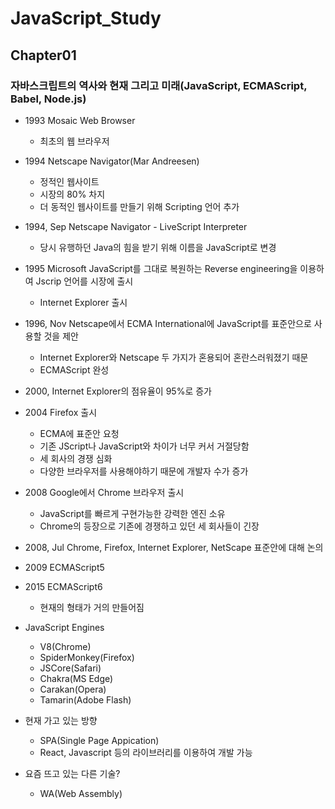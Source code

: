 # JavaScript_Study
## Chapter01
### 자바스크립트의 역사와 현재 그리고 미래(JavaScript, ECMAScript, Babel, Node.js)
- 1993 Mosaic Web Browser
  - 최초의 웹 브라우저
- 1994 Netscape Navigator(Mar Andreesen) 
  - 정적인 웹사이트
  - 시장의 80% 차지
  - 더 동적인 웹사이트를 만들기 위해 Scripting 언어 추가
- 1994, Sep Netscape Navigator - LiveScript Interpreter
  - 당시 유행하던 Java의 힘을 받기 위해 이름을 JavaScript로 변경
- 1995 Microsoft JavaScript를 그대로 복원하는 Reverse engineering을 이용하여 Jscrip 언어를 시장에 출시
  - Internet Explorer 출시
- 1996, Nov Netscape에서 ECMA International에 JavaScript를 표준안으로 사용할 것을 제안
  - Internet Explorer와 Netscape 두 가지가 혼용되어 혼란스러워졌기 때문
  - ECMAScript 완성
- 2000, Internet Explorer의 점유율이 95%로 증가
- 2004 Firefox 출시
  - ECMA에 표준안 요청
  - 기존 JScript나 JavaScript와 차이가 너무 커서 거절당함
  - 세 회사의 경쟁 심화
  - 다양한 브라우저를 사용해야하기 때문에 개발자 수가 증가
- 2008 Google에서 Chrome 브라우저 출시
  - JavaScript를 빠르게 구현가능한 강력한 엔진 소유
  - Chrome의 등장으로 기존에 경쟁하고 있던 세 회사들이 긴장
- 2008, Jul Chrome, Firefox, Internet Explorer, NetScape 표준안에 대해 논의
- 2009 ECMAScript5
- 2015 ECMAScript6
  - 현재의 형태가 거의 만들어짐
 
 
- JavaScript Engines
  - V8(Chrome)
  - SpiderMonkey(Firefox)
  - JSCore(Safari)
  - Chakra(MS Edge)
  - Carakan(Opera)
  - Tamarin(Adobe Flash)

- 현재 가고 있는 방향
  - SPA(Single Page Appication)
  - React, Javascript 등의 라이브러리를 이용하여 개발 가능
 
- 요즘 뜨고 있는 다른 기술?
  - WA(Web Assembly)
